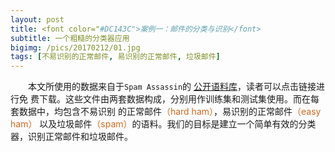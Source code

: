 ```yaml
---
layout: post
title: <font color="#DC143C">案例一：邮件的分类与识别</font>
subtitle: 一个粗糙的分类器应用
bigimg: /pics/20170212/01.jpg
tags: [不易识别的正常邮件, 易识别的正常邮件, 垃圾邮件]
---
```


&emsp;&emsp;本文所使用的数据来自于`Spam Assassin`的
[公开语料库](http://spamassassin.apache.org/publiccorpus/)，读者可以点击链接进行免
费下载。这些文件由两套数据构成，分别用作训练集和测试集使用。而在每套数据中，均包含不易识别
的正常邮件<font color="#D2691E">（hard ham）</font>，易识别的正常邮件<font color="#D2691E">（easy ham）</font>
以及垃圾邮件<font color="#D2691E">（spam）</font>的语料。我们的目标是建立一个简单有效的分类器，识别正常邮件和垃圾邮件。

